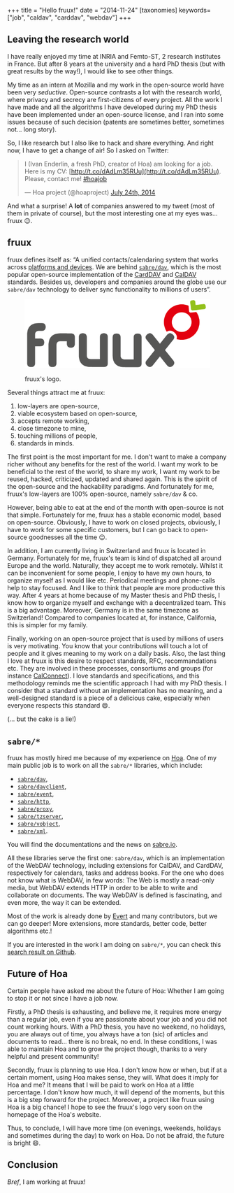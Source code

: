 +++
title = "Hello fruux!"
date = "2014-11-24"
[taxonomies]
keywords=["job", "caldav", "carddav", "webdav"]
+++

## Leaving the research world

I have really enjoyed my time at INRIA and Femto-ST, 2 research
institutes in France. But after 8 years at the university and a hard PhD
thesis (but with great results by the way!), I would like to see other
things.

My time as an intern at Mozilla and my work in the open-source world
have been very *seductive*. Open-source contrasts a lot with the
research world, where privacy and secrecy are first-citizens of every
project. All the work I have made and all the algorithms I have
developed during my PhD thesis have been implemented under an
open-source license, and I ran into some issues because of such decision
(patents are sometimes better, sometimes not… long story).

So, I like research but I also like to hack and share everything. And
right now, I have to get a change of air! So I asked on Twitter:

> I (Ivan Enderlin, a fresh PhD, creator of Hoa) am looking for a job.
> Here is my CV:
> [http://t.co/dAdLm35RUu](http://t.co/dAdLm35RUu).
> Please, contact me!
> [\#hoajob](https://twitter.com/hashtag/hoajob?src=hash)
>
> — Hoa project (@hoaproject) [July 24th,
> 2014](https://twitter.com/hoaproject/status/492382581271572480)

And what a surprise! A **lot** of companies answered to my tweet (most
of them in private of course), but the most interesting one at my eyes
was… fruux 😉.

## fruux

fruux defines itself as: “A unified contacts/calendaring system that
works across [platforms and
devices](https://fruux.com/supported-devices/). We are behind
[`sabre/dav`](https://fruux.com/opensource), which is the most popular
open-source implementation of the
[CardDAV](http://en.wikipedia.org/wiki/CardDAV) and
[CalDAV](http://en.wikipedia.org/wiki/CardDAV) standards. Besides us,
developers and companies around the globe use our `sabre/dav` technology
to deliver sync functionality to millions of users”.

<figure>

  ![Fruux's logo](./fruux-logo.png)

  <figcaption>
  fruux's logo.
  </figcaption>
</figure>

Several things attract me at fruux:

1. low-layers are open-source,
2. viable ecosystem based on open-source,
3. accepts remote working,
4. close timezone to mine,
5. touching millions of people,
6. standards in minds.

The first point is the most important for me. I don't want to make a
company richer without any benefits for the rest of the world. I want my
work to be beneficial to the rest of the world, to share my work, I want
my work to be reused, hacked, criticized, updated and shared again. This
is the spirit of the open-source and the hackability paradigms. And
fortunately for me, fruux's low-layers are 100% open-source, namely
`sabre/dav` & co.

However, being able to eat at the end of the month with open-source is
not that simple. Fortunately for me, fruux has a stable economic model,
based on open-source. Obviously, I have to work on closed projects,
obviously, I have to work for some specific customers, but I can go back
to open-source goodnesses all the time 😉.

In addition, I am currently living in Switzerland and fruux is located
in Germany. Fortunately for me, fruux's team is kind of dispatched all
around Europe and the world. Naturally, they accept me to work remotely.
Whilst it can be inconvenient for some people, I enjoy to have my own
hours, to organize myself as I would like etc. Periodical meetings and
phone-calls help to stay focused. And I like to think that people are
more productive this way. After 4 years at home because of my Master
thesis and PhD thesis, I know how to organize myself and exchange with a
decentralized team. This is a big advantage. Moreover, Germany is in the
same timezone as Switzerland! Compared to companies located at, for
instance, California, this is simpler for my family.

Finally, working on an open-source project that is used by millions of
users is very motivating. You know that your contributions will touch a
lot of people and it gives meaning to my work on a daily basis. Also,
the last thing I love at fruux is this desire to respect standards, RFC,
recommandations etc. They are involved in these processes, consortiums
and groups (for instance
[CalConnect](http://calconnect.org/mbrlist.shtml)). I love standards and
specifications, and this methodology reminds me the scientific approach
I had with my PhD thesis. I consider that a standard without an
implementation has no meaning, and a well-designed standard is a piece
of a delicious cake, especially when everyone respects this standard 😄.

(… but the cake is a lie!)

## `sabre/*`

fruux has mostly hired me because of my experience on
[Hoa](http://hoa-project.net/). One of my main public job is to work on
all the `sabre/*` libraries, which include:

- [`sabre/dav`](https://github.com/fruux/sabre-dav),
- [`sabre/davclient`](https://github.com/fruux/sabre-davclient),
- [`sabre/event`](https://github.com/fruux/sabre-event),
- [`sabre/http`](https://github.com/fruux/sabre-http),
- [`sabre/proxy`](https://github.com/fruux/sabre-proxy),
- [`sabre/tzserver`](https://github.com/fruux/sabre-tzserver),
- [`sabre/vobject`](https://github.com/fruux/sabre-vobject),
- [`sabre/xml`](https://github.com/fruux/sabre-xml).

You will find the documentations and the news on
[sabre.io](http://sabre.io/).

All these libraries serve the first one: `sabre/dav`, which is an
implementation of the WebDAV technology, including extensions for
CalDAV, and CardDAV, respectively for calendars, tasks and address
books. For the one who does not know what is WebDAV, in few words: The
Web is mostly a read-only media, but WebDAV extends HTTP in order to be
able to write and collaborate on documents. The way WebDAV is defined is
fascinating, and even more, the way it can be extended.

Most of the work is already done by [Evert](http://evertpot.com/) and
many contributors, but we can go deeper! More extensions, more
standards, better code, better algorithms etc.!

If you are interested in the work I am doing on `sabre/*`, you can
check this [search result on
Github](https://github.com/search?q=user%3Afruux+author%3Ahywan&type=Issues).

## Future of Hoa

Certain people have asked me about the future of Hoa: Whether I am going
to stop it or not since I have a job now.

Firstly, a PhD thesis is exhausting, and believe me, it requires more
energy than a regular job, even if you are passionate about your job and
you did not count working hours. With a PhD thesis, you have no weekend,
no holidays, you are always out of time, you always have a ton (sic) of
articles and documents to read… there is no break, no end. In these
conditions, I was able to maintain Hoa and to grow the project though,
thanks to a very helpful and present community!

Secondly, fruux is planning to use Hoa. I don't know how or when, but if
at a certain moment, using Hoa makes sense, they will. What does it
imply for Hoa and me? It means that I will be paid to work on Hoa at a
little percentage. I don't know how much, it will depend of the moments,
but this is a big step forward for the project. Moreover, a project like
fruux using Hoa is a big chance! I hope to see the fruux's logo very
soon on the homepage of the Hoa's website.

Thus, to conclude, I will have more time (on evenings, weekends,
holidays and sometimes during the day) to work on Hoa. Do not be afraid,
the future is bright 😄.

## Conclusion

*Bref*, I am working at fruux!
